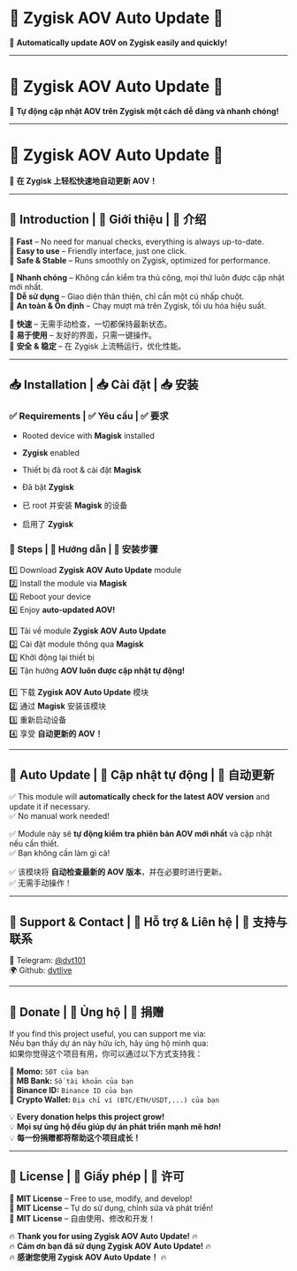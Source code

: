# 🌟 Zygisk AOV Auto Update 🌟  
🚀 **Automatically update AOV on Zygisk easily and quickly!**  

---

# 🌟 Zygisk AOV Auto Update 🌟  
🚀 **Tự động cập nhật AOV trên Zygisk một cách dễ dàng và nhanh chóng!**  

---

# 🌟 Zygisk AOV Auto Update 🌟  
🚀 **在 Zygisk 上轻松快速地自动更新 AOV！**  

---

## 📌 Introduction | 📌 Giới thiệu | 📌 介绍  
🔹 **Fast** – No need for manual checks, everything is always up-to-date.  
🔹 **Easy to use** – Friendly interface, just one click.  
🔹 **Safe & Stable** – Runs smoothly on Zygisk, optimized for performance.  

🔹 **Nhanh chóng** – Không cần kiểm tra thủ công, mọi thứ luôn được cập nhật mới nhất.  
🔹 **Dễ sử dụng** – Giao diện thân thiện, chỉ cần một cú nhấp chuột.  
🔹 **An toàn & Ổn định** – Chạy mượt mà trên Zygisk, tối ưu hóa hiệu suất.  

🔹 **快速** – 无需手动检查，一切都保持最新状态。  
🔹 **易于使用** – 友好的界面，只需一键操作。  
🔹 **安全 & 稳定** – 在 Zygisk 上流畅运行，优化性能。  

---

## 📥 Installation | 📥 Cài đặt | 📥 安装  
### ✅ Requirements | ✅ Yêu cầu | ✅ 要求  
- Rooted device with **Magisk** installed  
- **Zygisk** enabled  

- Thiết bị đã root & cài đặt **Magisk**  
- Đã bật **Zygisk**  

- 已 root 并安装 **Magisk** 的设备  
- 启用了 **Zygisk**  

### 🔧 Steps | 🔧 Hướng dẫn | 🔧 安装步骤  
1️⃣ Download **Zygisk AOV Auto Update** module  
2️⃣ Install the module via **Magisk**  
3️⃣ Reboot your device  
4️⃣ Enjoy **auto-updated AOV!**  

1️⃣ Tải về module **Zygisk AOV Auto Update**  
2️⃣ Cài đặt module thông qua **Magisk**  
3️⃣ Khởi động lại thiết bị  
4️⃣ Tận hưởng **AOV luôn được cập nhật tự động!**  

1️⃣ 下载 **Zygisk AOV Auto Update** 模块  
2️⃣ 通过 **Magisk** 安装该模块  
3️⃣ 重新启动设备  
4️⃣ 享受 **自动更新的 AOV！**  

---

## 🔄 Auto Update | 🔄 Cập nhật tự động | 🔄 自动更新  
✅ This module will **automatically check for the latest AOV version** and update it if necessary.  
✅ No manual work needed!  

✅ Module này sẽ **tự động kiểm tra phiên bản AOV mới nhất** và cập nhật nếu cần thiết.  
✅ Bạn không cần làm gì cả!  

✅ 该模块将 **自动检查最新的 AOV 版本**，并在必要时进行更新。  
✅ 无需手动操作！  

---

## 🚀 Support & Contact | 🚀 Hỗ trợ & Liên hệ | 🚀 支持与联系  
📢 Telegram: [@dvt101](https://t.me/dvt101)  
🌍 Github: [dvtlive](https://github.com/dvtlive)  

---

## 💖 Donate | 💖 Ủng hộ | 💖 捐赠  
If you find this project useful, you can support me via:  
Nếu bạn thấy dự án này hữu ích, hãy ủng hộ mình qua:  
如果你觉得这个项目有用，你可以通过以下方式支持我：  

🔹 **Momo:** `SĐT của bạn`  
🔹 **MB Bank:** `Số tài khoản của bạn`  
🔹 **Binance ID:** `Binance ID của bạn`  
🔹 **Crypto Wallet:** `Địa chỉ ví (BTC/ETH/USDT,...) của bạn`  

💡 **Every donation helps this project grow!**  
💡 **Mọi sự ủng hộ đều giúp dự án phát triển mạnh mẽ hơn!**  
💡 **每一份捐赠都将帮助这个项目成长！**  

---

## 📜 License | 📜 Giấy phép | 📜 许可  
📄 **MIT License** – Free to use, modify, and develop!  
📄 **MIT License** – Tự do sử dụng, chỉnh sửa và phát triển!  
📄 **MIT License** – 自由使用、修改和开发！  

🔥 **Thank you for using Zygisk AOV Auto Update!** 🔥  
🔥 **Cảm ơn bạn đã sử dụng Zygisk AOV Auto Update!** 🔥  
🔥 **感谢您使用 Zygisk AOV Auto Update！** 🔥  
